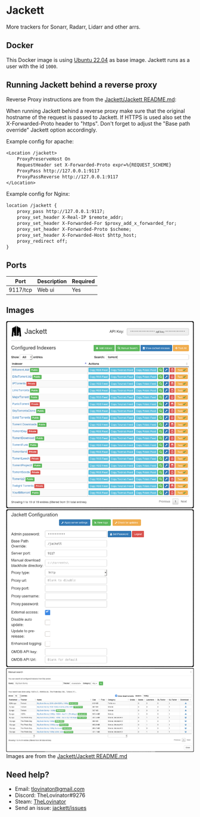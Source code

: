 # Jackett

More trackers for Sonarr, Radarr, Lidarr and other arrs.

## Docker

This Docker image is using [Ubuntu 22.04](https://hub.docker.com/_/ubuntu/) as base image. Jackett runs as a user with the id `1000`.

## Running Jackett behind a reverse proxy

Reverse Proxy instructions are from the [Jackett/Jackett README.md](https://github.com/Jackett/Jackett#running-jackett-behind-a-reverse-proxy):

When running Jackett behind a reverse proxy make sure that the original hostname of the request is passed to Jackett. If HTTPS is used also set the X-Forwarded-Proto header to "https". Don't forget to adjust the "Base path override" Jackett option accordingly.

Example config for apache:

```apacheconf
<Location /jackett>
    ProxyPreserveHost On
    RequestHeader set X-Forwarded-Proto expr=%{REQUEST_SCHEME}
    ProxyPass http://127.0.0.1:9117
    ProxyPassReverse http://127.0.0.1:9117
</Location>
```

Example config for Nginx:

```apacheconf
location /jackett {
    proxy_pass http://127.0.0.1:9117;
    proxy_set_header X-Real-IP $remote_addr;
    proxy_set_header X-Forwarded-For $proxy_add_x_forwarded_for;
    proxy_set_header X-Forwarded-Proto $scheme;
    proxy_set_header X-Forwarded-Host $http_host;
    proxy_redirect off;
}
```

## Ports

| Port     | Description | Required |
| -------- | ----------- | -------- |
| 9117/tcp | Web ui      | Yes      |

## Images

![Screenshot 1](img/jackett-screenshot1.png)
![Screenshot 2](img/jackett-screenshot2.png)
![Screenshot 3](img/jackett-screenshot3.png)
Images are from the [Jackett/Jackett README.md](https://github.com/Jackett/Jackett#screenshots)

## Need help?

- Email: [tlovinator@gmail.com](mailto:tlovinator@gmail.com)
- Discord: TheLovinator#9276
- Steam: [TheLovinator](https://steamcommunity.com/id/TheLovinator/)
- Send an issue: [jackett/issues](https://github.com/Feed-The-Fish/jackett/issues)
